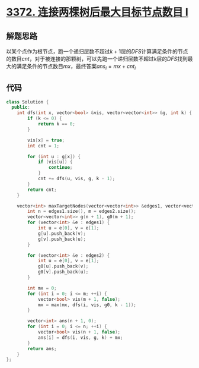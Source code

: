 # [3372. 连接两棵树后最大目标节点数目 I](https://leetcode.cn/problems/maximize-the-number-of-target-nodes-after-connecting-trees-i/)

## 解题思路

以某个点作为根节点，跑一个递归层数不超过$k + 1$层的$DFS$计算满足条件的节点的数目$cnt$，对于被连接的那颗树，可以先跑一个递归层数不超过$k$层的$DFS$找到最大的满足条件的节点数目$mx$，最终答案$ans_i = mx + cnt_i$

## 代码

```cpp
class Solution {
  public:
    int dfs(int x, vector<bool> &vis, vector<vector<int>> &g, int k) {
        if (k <= 0) {
            return k == 0;
        }

        vis[x] = true;
        int cnt = 1;

        for (int u : g[x]) {
            if (vis[u]) {
                continue;
            }
            cnt += dfs(u, vis, g, k - 1);
        }
        return cnt;
    }

    vector<int> maxTargetNodes(vector<vector<int>> &edges1, vector<vector<int>> &edges2, int k) {
        int n = edges1.size(), m = edges2.size();
        vector<vector<int>> g(n + 1), g0(m + 1);
        for (vector<int> &e : edges1) {
            int u = e[0], v = e[1];
            g[u].push_back(v);
            g[v].push_back(u);
        }

        for (vector<int> &e : edges2) {
            int u = e[0], v = e[1];
            g0[u].push_back(v);
            g0[v].push_back(u);
        }

        int mx = 0;
        for (int i = 0; i <= m; ++i) {
            vector<bool> vis(m + 1, false);
            mx = max(mx, dfs(i, vis, g0, k - 1));
        }

        vector<int> ans(n + 1, 0);
        for (int i = 0; i <= n; ++i) {
            vector<bool> vis(n + 1, false);
            ans[i] = dfs(i, vis, g, k) + mx;
        }
        return ans;
    }
};

```

